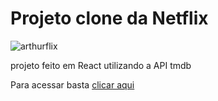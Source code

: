 # Projeto clone da Netflix


![arthurflix](https://user-images.githubusercontent.com/122728865/219822981-f3ecc330-5515-497b-9a11-52de0fc05d7f.png)

projeto feito em React utilizando a API tmdb


Para acessar basta [clicar aqui](https://arthurflix-gray.vercel.app/)
